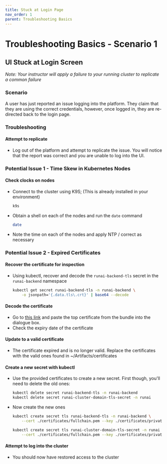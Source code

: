 ```yaml
---
title: Stuck at Login Page
nav_order: 1
parent: Troubleshooting Basics
---
```


# Troubleshooting Basics - Scenario 1

## UI Stuck at Login Screen

*Note: Your instructor will apply a failure to your running cluster to replicate a common failure*

### Scenario

A user has just reported an issue logging into the platform. They claim that they are using the correct credentials, however, once logged in, they are re-directed back to the login page.

### Troubleshooting

#### Attempt to replicate

- Log out of the platform and attempt to replicate the issue. You will notice that the report was correct and you are unable to log into the UI.

### Potential Issue 1 - Time Skew in Kubernetes Nodes

#### Check clocks on nodes

- Connect to the cluster using K9S; (This is already installed in your environment)

    ```bash
    k9s
    ```

- Obtain a shell on each of the nodes and run the `date` command

    ```bash
    date
    ```

- Note the time on each of the nodes and apply NTP / correct as necessary

### Potential Issue 2 - Expired Certificates

#### Recover the certificate for inspection

- Using kubectl, recover and decode the `runai-backend-tls` secret in the `runai-backend` namespace

    ```bash
    kubectl get secret runai-backend-tls -n runai-backend \
        -o jsonpath='{.data.tls\.crt}' | base64 --decode
    ```

#### Decode the certificate

- Go to [this link](www.sslshopper.com/certificate-decoder.html) and paste the top certificate from the bundle into the dialogue box.
- Check the expiry date of the certificate

#### Update to a valid certificate

- The certificate expired and is no longer valid. Replace the certificates with the valid ones found in ~/Artifacts/certificates
  
#### Create a new secret with kubectl

- Use the provided certificates to create a new secret. First though, you'll need to delete the old ones:

    ```bash
    kubectl delete secret runai-backend-tls -n runai-backend
    kubectl delete secret runai-cluster-domain-tls-secret -n runai
    ```

- Now create the new ones

    ```bash
    kubectl create secret tls runai-backend-tls -n runai-backend \
        --cert ./certificates/fullchain.pem --key ./certificates/private.pem

    kubectl create secret tls runai-cluster-domain-tls-secret -n runai \
        --cert ./certificates/fullchain.pem --key ./certificates/private.pem
    ```

#### Attempt to log into the cluster

- You should now have restored access to the cluster
